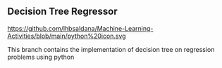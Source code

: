 ## Decision Tree Regressor
https://github.com/lhbsaldana/Machine-Learning-Activities/blob/main/python%20icon.svg
<p> This branch contains the implementation of decision tree on regression problems using python </p> 
